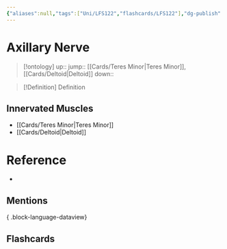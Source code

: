 ```yaml
---
{"aliases":null,"tags":["Uni/LFS122","flashcards/LFS122"],"dg-publish":true,"permalink":"/cards/axillary-nerve/","dgPassFrontmatter":true}
---
```


# Axillary Nerve

> [!ontology]
> up:: 
> jump:: [[Cards/Teres Minor\|Teres Minor]], [[Cards/Deltoid\|Deltoid]]
> down:: 

> [!Definition] Definition

## Innervated Muscles

- [[Cards/Teres Minor\|Teres Minor]]
- [[Cards/Deltoid\|Deltoid]]

# Reference

- 

## Mentions


{ .block-language-dataview}

## Flashcards